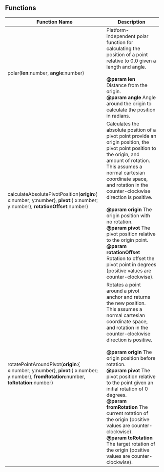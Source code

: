 ## Functions

| Function Name | Description |
| --------------------- | --------------------------------- |
| polar(**len**:number, **angle**:number) |    Platform-independent polar function for calculating the position of a point relative to 0,0 given a length and angle. <br/> <br/> **@param len** Distance from the origin. <br/> **@param angle** Angle around the origin to calculate the position in radians. |
| calculateAbsolutePivotPosition(**origin**:{ x:number; y:number}, **pivot**:{ x:number; y:number}, **rotationOffset**:number) | Calculates the absolute position of a pivot point provide an origin position, the pivot point position to the origin, and amount of rotation. This assumes a normal cartesian coordinate space, and rotation in the counter-clockwise direction is positive. <br/> <br/> **@param origin** The origin position with no rotation.  <br/> **@param pivot** The pivot position relative to the origin point. <br/>  **@param rotationOffset** Rotation to offset the pivot point in degrees (positive values are counter-clockwise). |
| rotatePointAroundPivot(**origin**:{ x:number; y:number}, **pivot**:{ x:number; y:number}, **fromRotation**:number, **toRotation**:number) | Rotates a point around a pivot anchor and returns the new position. This assumes a normal cartesian coordinate space, and rotation in the counter-clockwise direction is positive. <br/> <br/>  **@param origin** The origin position before rotation. <br/>  **@param pivot** The pivot position relative to the point given an initial rotation of 0 degrees. <br/>  **@param fromRotation** The current rotation of the origin (positive values are counter-clockwise). <br/>  **@param toRotation** The target rotation of the origin (positive values are counter-clockwise). |
